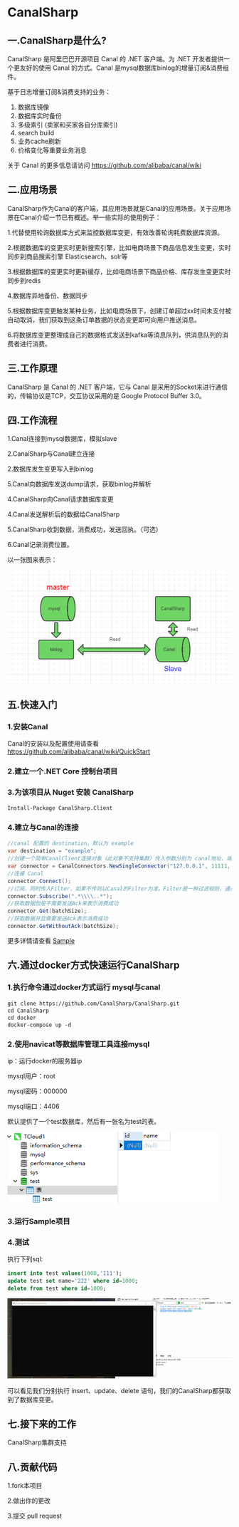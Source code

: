 
# CanalSharp

## 一.CanalSharp是什么?

CanalSharp 是阿里巴巴开源项目 Canal 的 .NET 客户端。为 .NET 开发者提供一个更友好的使用 Canal 的方式。Canal 是mysql数据库binlog的增量订阅&消费组件。

基于日志增量订阅&消费支持的业务：

1. 数据库镜像
2. 数据库实时备份
3. 多级索引 (卖家和买家各自分库索引)
4. search build
5. 业务cache刷新
6. 价格变化等重要业务消息

关于 Canal 的更多信息请访问 https://github.com/alibaba/canal/wiki

## 二.应用场景

CanalSharp作为Canal的客户端，其应用场景就是Canal的应用场景。关于应用场景在Canal介绍一节已有概述。举一些实际的使用例子：

1.代替使用轮询数据库方式来监控数据库变更，有效改善轮询耗费数据库资源。

2.根据数据库的变更实时更新搜索引擎，比如电商场景下商品信息发生变更，实时同步到商品搜索引擎 Elasticsearch、solr等

3.根据数据库的变更实时更新缓存，比如电商场景下商品价格、库存发生变更实时同步到redis

4.数据库异地备份、数据同步

5.根据数据库变更触发某种业务，比如电商场景下，创建订单超过xx时间未支付被自动取消，我们获取到这条订单数据的状态变更即可向用户推送消息。

6.将数据库变更整理成自己的数据格式发送到kafka等消息队列，供消息队列的消费者进行消费。

## 三.工作原理

CanalSharp 是 Canal 的 .NET 客户端，它与 Canal 是采用的Socket来进行通信的，传输协议是TCP，交互协议采用的是 Google Protocol Buffer 3.0。

## 四.工作流程

1.Canal连接到mysql数据库，模拟slave

2.CanalSharp与Canal建立连接

2.数据库发生变更写入到binlog

5.Canal向数据库发送dump请求，获取binlog并解析

4.CanalSharp向Canal请求数据库变更

4.Canal发送解析后的数据给CanalSharp

5.CanalSharp收到数据，消费成功，发送回执。（可选）

6.Canal记录消费位置。

以一张图来表示：

![1537860226808](assets/668104-20180925182816462-2110152563.png)

## 五.快速入门

### 1.安装Canal

Canal的安装以及配置使用请查看 https://github.com/alibaba/canal/wiki/QuickStart

### 2.建立一个.NET Core 控制台项目

### 3.为该项目从 Nuget 安装 CanalSharp

````shell
Install-Package CanalSharp.Client
````

### 4.建立与Canal的连接

````csharp
//canal 配置的 destination，默认为 example
var destination = "example";
//创建一个简单CanalClient连接对象（此对象不支持集群）传入参数分别为 canal地址、端口、destination、用户名、密码
var connector = CanalConnectors.NewSingleConnector("127.0.0.1", 11111, destination, "", "");
//连接 Canal
connector.Connect();
//订阅，同时传入Filter，如果不传则以Canal的Filter为准。Filter是一种过滤规则，通过该规则的表数据变更才会传递过来
connector.Subscribe(".*\\\\..*");
//获取数据但是不需要发送Ack来表示消费成功
connector.Get(batchSize);
//获取数据并且需要发送Ack表示消费成功
connector.GetWithoutAck(batchSize);
````

更多详情请查看 [Sample](https://github.com/CanalSharp/CanalSharp/tree/master/sample/CanalSharp.SimpleClient)

## 六.通过docker方式快速运行CanalSharp

### 1.执行命令通过docker方式运行 mysql与canal

````shell
git clone https://github.com/CanalSharp/CanalSharp.git
cd CanalSharp
cd docker
docker-compose up -d
````

### 2.使用navicat等数据库管理工具连接mysql

ip：运行docker的服务器ip

mysql用户：root

mysql密码：000000

mysql端口：4406

默认提供了一个test数据库，然后有一张名为test的表。

![1537866852816](assets/668104-20180925182815646-1209020640.png)

### 3.运行Sample项目

### 4.测试

执行下列sql:

````sql
insert into test values(1000,'111');
update test set name='222' where id=1000;
delete from test where id=1000;
````

![](assets/ys.gif)

可以看见我们分别执行 insert、update、delete 语句，我们的CanalSharp都获取到了数据库变更。

## 七.接下来的工作

CanalSharp集群支持

## 八.贡献代码

1.fork本项目

2.做出你的更改

3.提交 pull request
